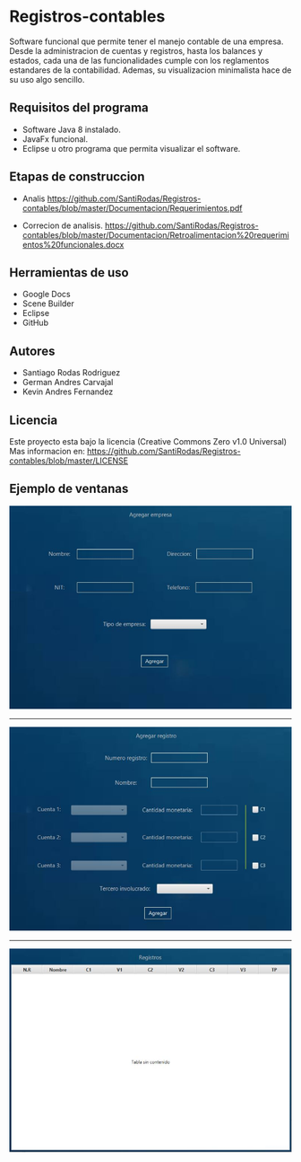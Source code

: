 # Registros-contables
Software funcional que permite tener el manejo contable de una empresa. 
Desde la administracion de cuentas y registros, hasta los balances y estados, cada una de las funcionalidades cumple con los reglamentos estandares de la contabilidad.
Ademas, su visualizacion minimalista hace de su uso algo sencillo.

## Requisitos del programa
* Software Java 8 instalado.
* JavaFx funcional.
* Eclipse u otro programa que permita visualizar el software.

## Etapas de construccion

* Analis
https://github.com/SantiRodas/Registros-contables/blob/master/Documentacion/Requerimientos.pdf

* Correcion de analisis.
https://github.com/SantiRodas/Registros-contables/blob/master/Documentacion/Retroalimentacion%20requerimientos%20funcionales.docx

## Herramientas de uso
* Google Docs
* Scene Builder
* Eclipse
* GitHub

## Autores
* Santiago Rodas Rodriguez
* German Andres Carvajal
* Kevin Andres Fernandez

## Licencia
Este proyecto esta bajo la licencia (Creative Commons Zero v1.0 Universal) Mas informacion en:
https://github.com/SantiRodas/Registros-contables/blob/master/LICENSE

## Ejemplo de ventanas

![](https://github.com/SantiRodas/Registros-contables/blob/master/Extras/Imagenes/1.JPG)

------------------------------------------------------------------------------------------------------------------------------

![](https://github.com/SantiRodas/Registros-contables/blob/master/Extras/Imagenes/2.JPG)

------------------------------------------------------------------------------------------------------------------------------

![](https://github.com/SantiRodas/Registros-contables/blob/master/Extras/Imagenes/3.JPG)
